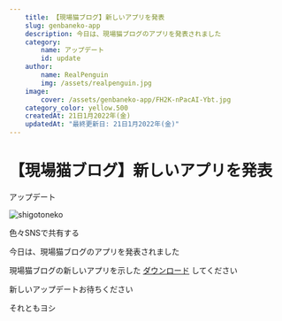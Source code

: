 ```yaml
---
    title: 【現場猫ブログ】新しいアプリを発表
    slug: genbaneko-app
    description: 今日は、現場猫ブログのアプリを発表されました
    category: 
        name: アップデート
        id: update
    author:
        name: RealPenguin
        img: /assets/realpenguin.jpg
    image: 
        cover: /assets/genbaneko-app/FH2K-nPacAI-Ybt.jpg
    category_color: yellow.500
    createdAt: 21日1月2022年(金)
    updatedAt: "最終更新日: 21日1月2022年(金)" 
---
```


# 【現場猫ブログ】新しいアプリを発表
<category>アップデート</category>

![shigotoneko](/assets/genbaneko-app/FH2K-nPacAI-Ybt.jpg)

<span>色々SNSで共有する</span>

<twitter></twitter>
<facebook></facebook>
<lineshare></lineshare>

今日は、現場猫ブログのアプリを発表されました
<br />

現場猫ブログの新しいアプリを示した [ダウンロード](https://www.mediafire.com/file/64b4bk0qp9uaxuk/genbaneko-app.rar/file) してください

新しいアップデートお待ちください

それともヨシ